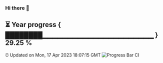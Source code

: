### Hi there 👋
⏳ Year progress { ████████▁▁▁▁▁▁▁▁▁▁▁▁▁▁▁▁▁▁▁▁▁▁ } 29.25 %
---
⏰ Updated on Mon, 17 Apr 2023 18:07:15 GMT
![Progress Bar CI](https://github.com/Moyi321/Moyi321/workflows/Progress%20Bar%20CI/badge.svg)
